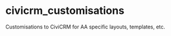 civicrm_customisations
======================

Customisations to CiviCRM for AA specific layouts, templates, etc.
